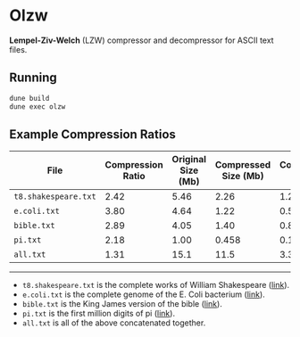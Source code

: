 # Olzw

**Lempel-Ziv-Welch** (LZW) compressor and decompressor for ASCII text files.

## Running

```bash
dune build
dune exec olzw
```

## Example Compression Ratios

File | Compression Ratio | Original Size (Mb) | Compressed Size (Mb) | Compression Time (s) | Compression Level
--- | --- | --- | --- | --- | ---
`t8.shakespeare.txt` | 2.42 | 5.46 | 2.26 | 1.25 | 16
`e.coli.txt` | 3.80 | 4.64 | 1.22 | 0.552 | 12
`bible.txt` | 2.89 | 4.05 | 1.40 | 0.891 | 16
`pi.txt` | 2.18 | 1.00 | 0.458 | 0.170 | 14
`all.txt` | 1.31 | 15.1 | 11.5 | 3.37 | 9

---

- `t8.shakespeare.txt` is the complete works of William Shakespeare ([link](https://ocw.mit.edu/ans7870/6/6.006/s08/lecturenotes/files/t8.shakespeare.txt)).
- `e.coli.txt` is the complete genome of the E. Coli bacterium ([link](https://corpus.canterbury.ac.nz/descriptions/#large)).
- `bible.txt` is the King James version of the bible ([link](https://corpus.canterbury.ac.nz/descriptions/#large)).
- `pi.txt` is the first million digits of pi ([link](https://corpus.canterbury.ac.nz/descriptions/#misc)).
- `all.txt` is all of the above concatenated together.
